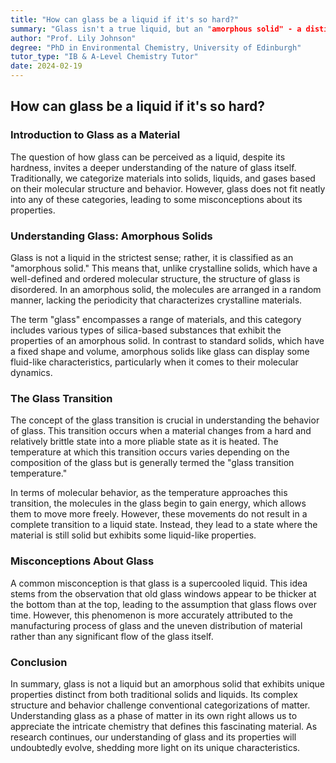 ```yaml
---
title: "How can glass be a liquid if it's so hard?"
summary: "Glass isn't a true liquid, but an "amorphous solid" - a distinct phase of matter. Unlike solids with crystalline structures, glass lacks long-range order, giving it a liquid-like flow over extremely long timescales."
author: "Prof. Lily Johnson"
degree: "PhD in Environmental Chemistry, University of Edinburgh"
tutor_type: "IB & A-Level Chemistry Tutor"
date: 2024-02-19
---
```


## How can glass be a liquid if it's so hard?

### Introduction to Glass as a Material

The question of how glass can be perceived as a liquid, despite its hardness, invites a deeper understanding of the nature of glass itself. Traditionally, we categorize materials into solids, liquids, and gases based on their molecular structure and behavior. However, glass does not fit neatly into any of these categories, leading to some misconceptions about its properties.

### Understanding Glass: Amorphous Solids

Glass is not a liquid in the strictest sense; rather, it is classified as an "amorphous solid." This means that, unlike crystalline solids, which have a well-defined and ordered molecular structure, the structure of glass is disordered. In an amorphous solid, the molecules are arranged in a random manner, lacking the periodicity that characterizes crystalline materials. 

The term "glass" encompasses a range of materials, and this category includes various types of silica-based substances that exhibit the properties of an amorphous solid. In contrast to standard solids, which have a fixed shape and volume, amorphous solids like glass can display some fluid-like characteristics, particularly when it comes to their molecular dynamics.

### The Glass Transition

The concept of the glass transition is crucial in understanding the behavior of glass. This transition occurs when a material changes from a hard and relatively brittle state into a more pliable state as it is heated. The temperature at which this transition occurs varies depending on the composition of the glass but is generally termed the "glass transition temperature."

In terms of molecular behavior, as the temperature approaches this transition, the molecules in the glass begin to gain energy, which allows them to move more freely. However, these movements do not result in a complete transition to a liquid state. Instead, they lead to a state where the material is still solid but exhibits some liquid-like properties. 

### Misconceptions About Glass

A common misconception is that glass is a supercooled liquid. This idea stems from the observation that old glass windows appear to be thicker at the bottom than at the top, leading to the assumption that glass flows over time. However, this phenomenon is more accurately attributed to the manufacturing process of glass and the uneven distribution of material rather than any significant flow of the glass itself.

### Conclusion

In summary, glass is not a liquid but an amorphous solid that exhibits unique properties distinct from both traditional solids and liquids. Its complex structure and behavior challenge conventional categorizations of matter. Understanding glass as a phase of matter in its own right allows us to appreciate the intricate chemistry that defines this fascinating material. As research continues, our understanding of glass and its properties will undoubtedly evolve, shedding more light on its unique characteristics.
    